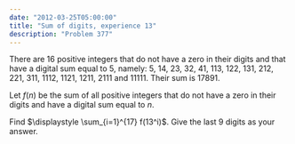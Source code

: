 ```yaml
---
date: "2012-03-25T05:00:00"
title: "Sum of digits, experience 13"
description: "Problem 377"
---
```


<p>
There are 16 positive integers that do not have a zero in their digits and that have a digital sum equal to 5, namely: 
5, 14, 23, 32, 41, 113, 122, 131, 212, 221, 311, 1112, 1121, 1211, 2111 and 11111.
Their sum is 17891.
</p>
<p>
Let <var>f</var>(<var>n</var>) be the sum of all positive integers that do not have a zero in their digits and have a digital sum equal to <var>n</var>.
</p>
<p>
Find $\displaystyle \sum_{i=1}^{17} f(13^i)$.
Give the last 9 digits as your answer.
</p>


